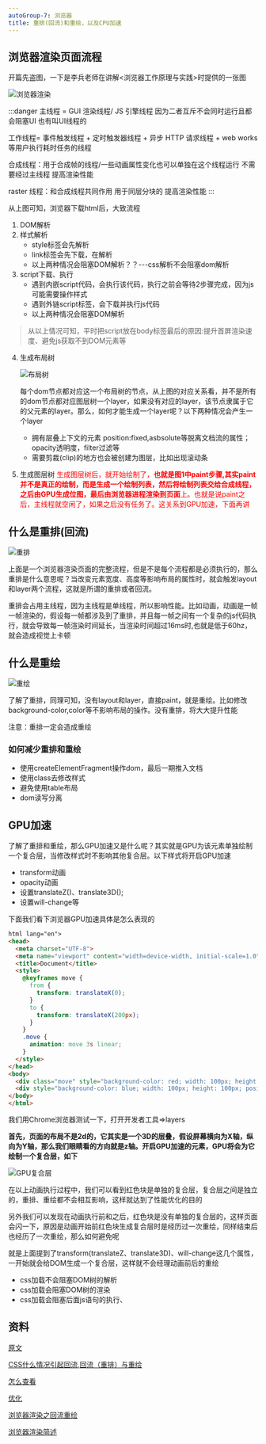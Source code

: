 ```yaml
---
autoGroup-7: 浏览器
title: 重排(回流)和重绘，以及CPU加速
---
```


## 浏览器渲染页面流程
开篇先盗图，一下是李兵老师在讲解&lt;浏览器工作原理与实践&gt;时提供的一张图

![浏览器渲染](./images/303907a791f847f7929f78ffc5bf7e6a_tplv-k3u1fbpfcp-watermark.jpg)

:::danger
主线程 = GUI 渲染线程/ JS 引擎线程 因为二者互斥不会同时运行且都会阻塞UI 也有叫UI线程的

工作线程= 事件触发线程 + 定时触发器线程 + 异步 HTTP 请求线程 + web works 等用户执行耗时任务的线程

合成线程：用于合成帧的线程/一些动画属性变化也可以单独在这个线程运行 不需要经过主线程 提高渲染性能

raster 线程：和合成线程共同作用 用于同层分块的 提高渲染性能
:::

从上图可知，浏览器下载html后，大致流程
1. DOM解析
2. 样式解析
    - style标签会先解析
    - link标签会先下载，在解析
    - 以上两种情况会阻塞DOM解析？？---css解析不会阻塞dom解析
3. script下载、执行
    - 遇到内嵌script代码，会执行该代码，执行之前会等待2步骤完成，因为js可能需要操作样式
    - 遇到外链script标签，会下载并执行js代码
    - 以上两种情况会阻塞DOM解析

> 从以上情况可知，平时把script放在body标签最后的原因:提升首屏渲染速度、避免js获取不到DOM元素等

4. 生成布局树

    ![布局树](./images/79b4ce72af624d77a5918a8482193101_tplv-k3u1fbpfcp-watermark.jpg)

    每个dom节点都对应这一个布局树的节点，从上图的对应关系看，并不是所有的dom节点都对应图层树一个layer，如果没有对应的layer，该节点隶属于它的父元素的layer。那么，如何才能生成一个layer呢？以下两种情况会产生一个layer
    - 拥有层叠上下文的元素
        position:fixed,asbsolute等脱离文档流的属性；opacity透明度，filter过滤等
    - 需要剪裁(clip)的地方也会被创建为图层，比如出现滚动条

5. 生成图层树
    <span style="color: red">生成图层树后，就开始绘制了，**也就是图1中paint步骤,其实paint并不是真正的绘制，而是生成一个绘制列表，然后将绘制列表交给合成线程，之后由GPU生成位图，最后由浏览器进程渲染到页面**上。也就是说paint之后，主线程就空闲了，如果之后没有任务了。这关系到GPU加速，下面再讲</span>

## 什么是重排(回流)

![重排](./images/e58900866bf64abd960921cad24f4ac6_tplv-k3u1fbpfcp-watermark.jpg)

上面是一个浏览器渲染页面的完整流程，但是不是每个流程都是必须执行的，那么重排是什么意思呢？当改变元素宽度、高度等影响布局的属性时，就会触发layout和layer两个流程，这就是所谓的重排或者回流。

重排会占用主线程，因为主线程是单线程，所以影响性能。比如动画，动画是一帧一帧渲染的，假设每一帧都涉及到了重排，并且每一帧之间有一个复杂的js代码执行，就会导致每一帧渲染时间延长，当渲染时间超过16ms时,也就是低于60hz，就会造成视觉上卡顿

## 什么是重绘

![重绘](./images/51aad9cf25e642de9f782e4ff4975422_tplv-k3u1fbpfcp-watermark.jpg)

了解了重排，同理可知，没有layout和layer，直接paint，就是重绘。比如修改background-color,color等不影响布局的操作。没有重排，将大大提升性能

注意：重排一定会造成重绘

### 如何减少重排和重绘
- 使用createElementFragment操作dom，最后一期推入文档
- 使用class去修改样式
- 避免使用table布局
- dom读写分离

## GPU加速

了解了重排和重绘，那么GPU加速又是什么呢？其实就是GPU为该元素单独绘制一个复合层，当修改样式时不影响其他复合层。以下样式将开启GPU加速

- transform动画
- opacity动画
- 设置translateZ()、translate3D();
- 设置will-change等

下面我们看下浏览器GPU加速具体是怎么表现的
```html
html lang="en">
<head>
  <meta charset="UTF-8">
  <meta name="viewport" content="width=device-width, initial-scale=1.0">
  <title>Document</title>
  <style>
    @keyframes move {
      from {
        transform: translateX(0);
      }
      to {
        transform: translateX(200px);
      }
    }
    .move {
      animation: move 3s linear;
    }
  </style>
</head>
<body>
  <div class="move" style="background-color: red; width: 100px; height: 100px; position: absolute; z-index: 2;"></div>
  <div style="background-color: blue; width: 100px; height: 100px; position: absolute; z-index: 1; left: 40px;"></div>
</body>
</html>
```
我们用Chrome浏览器测试一下，打开开发者工具=>layers

**首先，页面的布局不是2d的，它其实是一个3D的层叠，假设屏幕横向为X轴，纵向为Y轴，那么我们眼睛看的方向就是z轴。开启GPU加速的元素，GPU将会为它绘制一个复合层，如下**

![GPU复合层](./images/2019-03-21-06.jpg)

在以上动画执行过程中，我们可以看到红色块是单独的复合层，复合层之间是独立的，重排、重绘都不会相互影响，这样就达到了性能优化的目的

另外我们可以发现在动画执行前和之后，红色块是没有单独的复合层的，这样页面会闪一下，原因是动画开始前红色块生成复合层时是经历过一次重绘，同样结束后也经历了一次重绘，那么如何避免呢

就是上面提到了transform(translateZ、translate3D)、will-change这几个属性，一开始就会给DOM生成一个复合层，这样就不会经理动画前后的重绘

- css加载不会阻塞DOM树的解析
- css加载会阻塞DOM树的渲染
- css加载会阻塞后面js语句的执行、

## 资料
[原文](https://juejin.cn/post/6868906622774935565)

[CSS什么情况引起回流,回流（重排）与重绘](https://blog.csdn.net/weixin_42301080/article/details/119368348)

[怎么查看](https://www.jianshu.com/p/e1839e06ec8a)

[优化](https://www.pianshen.com/article/94631124156/)

[浏览器渲染之回流重绘](https://mp.weixin.qq.com/s/O0poI3y62W0vO8Z858lY4Q)

[浏览器渲染简述](https://segmentfault.com/a/1190000014733203)